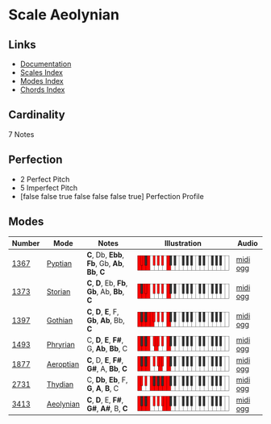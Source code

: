 # Scale Aeolynian

## Links

- [Documentation](index.md)
- [Scales Index](Scales.md)
- [Modes Index](Modes.md)
- [Chords Index](Chords.md)

## Cardinality

7 Notes

## Perfection

- 2 Perfect Pitch
- 5 Imperfect Pitch
- [false false true false false false true] Perfection Profile

## Modes

| Number | Mode | Notes | Illustration | Audio |
|--------|------|-------|--------------|-------|
| [1367](https://ianring.com/musictheory/scales/1367) | [Pyptian](ModePyptian.md) | **C**, Db, **Ebb**, **Fb**, Gb, **Ab**, **Bb**, **C** | ![CNaturalPyptian](ModeCNaturalPyptian.png) | [midi](ModeCNaturalPyptian.mid) [ogg](ModeCNaturalPyptian.ogg) | 
| [1373](https://ianring.com/musictheory/scales/1373) | [Storian](ModeStorian.md) | **C**, **D**, Eb, **Fb**, **Gb**, Ab, **Bb**, **C** | ![CNaturalStorian](ModeCNaturalStorian.png) | [midi](ModeCNaturalStorian.mid) [ogg](ModeCNaturalStorian.ogg) | 
| [1397](https://ianring.com/musictheory/scales/1397) | [Gothian](ModeGothian.md) | **C**, **D**, **E**, F, **Gb**, **Ab**, Bb, **C** | ![CNaturalGothian](ModeCNaturalGothian.png) | [midi](ModeCNaturalGothian.mid) [ogg](ModeCNaturalGothian.ogg) | 
| [1493](https://ianring.com/musictheory/scales/1493) | [Phryrian](ModePhryrian.md) | C, **D**, **E**, **F#**, G, **Ab**, **Bb**, C | ![CNaturalPhryrian](ModeCNaturalPhryrian.png) | [midi](ModeCNaturalPhryrian.mid) [ogg](ModeCNaturalPhryrian.ogg) | 
| [1877](https://ianring.com/musictheory/scales/1877) | [Aeroptian](ModeAeroptian.md) | **C**, D, **E**, **F#**, **G#**, A, **Bb**, **C** | ![CNaturalAeroptian](ModeCNaturalAeroptian.png) | [midi](ModeCNaturalAeroptian.mid) [ogg](ModeCNaturalAeroptian.ogg) | 
| [2731](https://ianring.com/musictheory/scales/2731) | [Thydian](ModeThydian.md) | C, **Db**, **Eb**, F, **G**, **A**, **B**, C | ![CNaturalThydian](ModeCNaturalThydian.png) | [midi](ModeCNaturalThydian.mid) [ogg](ModeCNaturalThydian.ogg) | 
| [3413](https://ianring.com/musictheory/scales/3413) | [Aeolynian](ModeAeolynian.md) | **C**, **D**, E, **F#**, **G#**, **A#**, B, **C** | ![CNaturalAeolynian](ModeCNaturalAeolynian.png) | [midi](ModeCNaturalAeolynian.mid) [ogg](ModeCNaturalAeolynian.ogg) | 
